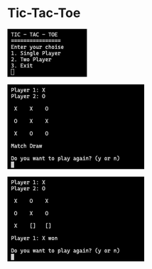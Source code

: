 # Tic-Tac-Toe

![TicTacToe](https://github.com/KD1903/Tic-Tac-Toe/blob/main/Screenshot%202021-07-09%20at%2015.58.30.png)

![Player vs Computer](https://github.com/KD1903/Tic-Tac-Toe/blob/main/Screenshot%202021-07-09%20at%2015.59.45.png)

![Player vs Player](https://github.com/KD1903/Tic-Tac-Toe/blob/main/Screenshot%202021-07-09%20at%2016.00.13.png)
